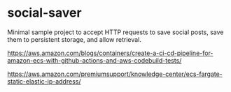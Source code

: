 # social-saver
Minimal sample project to accept HTTP requests to save social posts, 
save them to persistent storage, and allow retrieval.

https://aws.amazon.com/blogs/containers/create-a-ci-cd-pipeline-for-amazon-ecs-with-github-actions-and-aws-codebuild-tests/

https://aws.amazon.com/premiumsupport/knowledge-center/ecs-fargate-static-elastic-ip-address/
